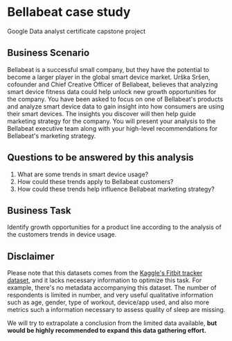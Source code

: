 # Bellabeat case study
Google Data analyst certificate capstone project

## Business Scenario

Bellabeat is a successful small company, but they have the potential to become a larger player in the global smart device market. Urška Sršen, cofounder and Chief Creative Officer of Bellabeat, believes that analyzing smart device fitness data could help unlock new growth opportunities for the company. You have been asked to focus on one of Bellabeat's products and analyze smart device data to gain insight into how consumers are using their smart devices. The insights you discover will then help guide marketing strategy for the company. You will present your analysis to the Bellabeat executive team along with your high-level recommendations for Bellabeat's marketing strategy.

## Questions to be answered by this analysis

1.  What are some trends in smart device usage?
2.  How could these trends apply to Bellabeat customers?
3.  How could these trends help influence Bellabeat marketing strategy?

## Business Task

Identify growth opportunities for a product line according to the analysis of the customers trends in device usage.

## Disclaimer

Please note that this datasets comes from the [Kaggle's Fitbit tracker dataset](https://www.kaggle.com/arashnic/fitbit), and it lacks necessary information to optimize this task. For example, there's no metadata accompanying this dataset. The number of respondents is limited in number, and very useful qualitative information such as age, gender, type of workout, device/app used, and also more metrics such a information necessary to assess quality of sleep are missing.

We will try to extrapolate a conclusion from the limited data available, **but would be highly recommended to expand this data gathering effort.** 
